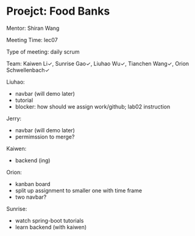 # Proejct: Food Banks

Mentor: Shiran Wang

Meeting Time: lec07

Type of meeting: daily scrum

Team: Kaiwen Li✓, Sunrise Gao✓, Liuhao Wu✓, Tianchen Wang✓, Orion Schwellenbach✓

Liuhao:
- navbar (will demo later)
- tutorial
- blocker: how should we assign work/github; lab02 instruction

Jerry:
- navbar (will demo later)
- permimssion to merge?

Kaiwen:
- backend (ing)

Orion:
- kanban board
- split up assignment to smaller one with time frame
- two navbar?

Sunrise:
- watch spring-boot tutorials
- learn backend (with kaiwen)
